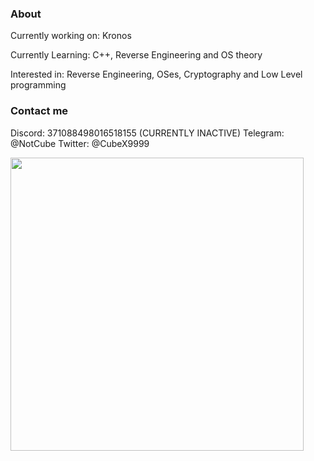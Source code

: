### About

Currently working on: Kronos

Currently Learning: C++, Reverse Engineering and OS theory

Interested in: Reverse Engineering, OSes, Cryptography and Low Level programming

### Contact me
Discord:  371088498016518155 (CURRENTLY INACTIVE)
Telegram: @NotCube
Twitter: @CubeX9999



<img width=469 src="https://github-readme-stats.vercel.app/api?username=Cube9999&count_private=true&show_icons=true&hide_title=false&theme=tokyonight&langs_count=9"> </img>
